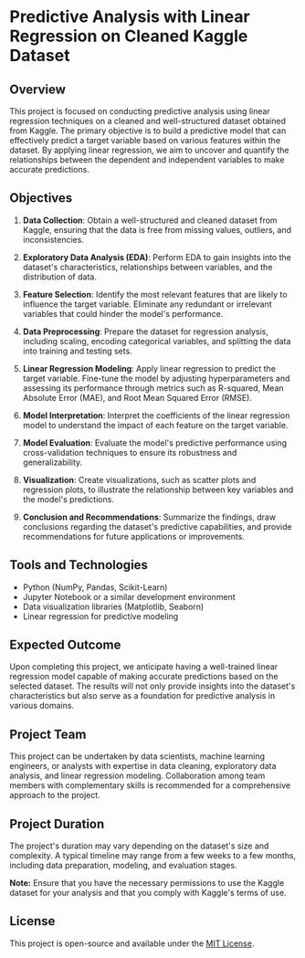 # Predictive Analysis with Linear Regression on Cleaned Kaggle Dataset

## Overview

This project is focused on conducting predictive analysis using linear regression techniques on a cleaned and well-structured dataset obtained from Kaggle. The primary objective is to build a predictive model that can effectively predict a target variable based on various features within the dataset. By applying linear regression, we aim to uncover and quantify the relationships between the dependent and independent variables to make accurate predictions.

## Objectives

1. **Data Collection**: Obtain a well-structured and cleaned dataset from Kaggle, ensuring that the data is free from missing values, outliers, and inconsistencies.

2. **Exploratory Data Analysis (EDA)**: Perform EDA to gain insights into the dataset's characteristics, relationships between variables, and the distribution of data.

3. **Feature Selection**: Identify the most relevant features that are likely to influence the target variable. Eliminate any redundant or irrelevant variables that could hinder the model's performance.

4. **Data Preprocessing**: Prepare the dataset for regression analysis, including scaling, encoding categorical variables, and splitting the data into training and testing sets.

5. **Linear Regression Modeling**: Apply linear regression to predict the target variable. Fine-tune the model by adjusting hyperparameters and assessing its performance through metrics such as R-squared, Mean Absolute Error (MAE), and Root Mean Squared Error (RMSE).

6. **Model Interpretation**: Interpret the coefficients of the linear regression model to understand the impact of each feature on the target variable.

7. **Model Evaluation**: Evaluate the model's predictive performance using cross-validation techniques to ensure its robustness and generalizability.

8. **Visualization**: Create visualizations, such as scatter plots and regression plots, to illustrate the relationship between key variables and the model's predictions.

9. **Conclusion and Recommendations**: Summarize the findings, draw conclusions regarding the dataset's predictive capabilities, and provide recommendations for future applications or improvements.

## Tools and Technologies

- Python (NumPy, Pandas, Scikit-Learn)
- Jupyter Notebook or a similar development environment
- Data visualization libraries (Matplotlib, Seaborn)
- Linear regression for predictive modeling

## Expected Outcome

Upon completing this project, we anticipate having a well-trained linear regression model capable of making accurate predictions based on the selected dataset. The results will not only provide insights into the dataset's characteristics but also serve as a foundation for predictive analysis in various domains.

## Project Team

This project can be undertaken by data scientists, machine learning engineers, or analysts with expertise in data cleaning, exploratory data analysis, and linear regression modeling. Collaboration among team members with complementary skills is recommended for a comprehensive approach to the project.

## Project Duration

The project's duration may vary depending on the dataset's size and complexity. A typical timeline may range from a few weeks to a few months, including data preparation, modeling, and evaluation stages.

**Note:** Ensure that you have the necessary permissions to use the Kaggle dataset for your analysis and that you comply with Kaggle's terms of use.

## License

This project is open-source and available under the [MIT License](LICENSE).
